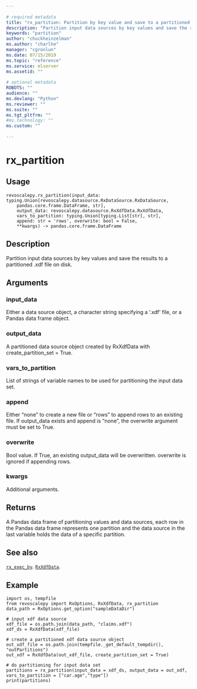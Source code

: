 ```yaml
--- 
 
# required metadata 
title: "rx_partition: Partition by key value and save to a partitioned .xdf (revoscalepy)" 
description: "Partition input data sources by key values and save the results to a partitioned .xdf file on disk." 
keywords: "partition" 
author: "chuckheinzelman"
ms.author: "charlhe" 
manager: "cgronlun" 
ms.date: 07/15/2019
ms.topic: "reference" 
ms.service: mlserver
ms.assetid: "" 
 
# optional metadata 
ROBOTS: "" 
audience: "" 
ms.devlang: "Python" 
ms.reviewer: "" 
ms.suite: "" 
ms.tgt_pltfrm: "" 
#ms.technology: "" 
ms.custom: "" 
 
---
```


# rx_partition


 


## Usage



```
revoscalepy.rx_partition(input_data: typing.Union[revoscalepy.datasource.RxDataSource.RxDataSource,
    pandas.core.frame.DataFrame, str],
    output_data: revoscalepy.datasource.RxXdfData.RxXdfData,
    vars_to_partition: typing.Union[typing.List[str], str],
    append: str = 'rows', overwrite: bool = False,
    **kwargs) -> pandas.core.frame.DataFrame
```





## Description

Partition input data sources by key values and save the results to a partitioned .xdf file on disk.


## Arguments


### input_data

Either a data source object, a character string specifying
a ‘.xdf’ file, or a Pandas data frame object.


### output_data

A partitioned data source object created by RxXdfData
with create_partition_set = True.


### vars_to_partition

List of strings of variable names to be used for
partitioning the input data set.


### append

Either “none” to create a new file or “rows” to append rows to
an existing file. If output_data exists and append is “none”, the overwrite
argument must be set to True.


### overwrite

Bool value. If True, an existing output_data will be overwritten.
overwrite is ignored if appending rows.


### kwargs

Additional arguments.


## Returns

A Pandas data frame of partitioning values and data sources, each row in the
Pandas data frame represents one partition and the data source in the last variable
holds the data of a specific partition.


## See also

[`rx_exec_by`](rx-exec-by.md).
[`RxXdfData`](RxXdfData.md).


## Example



```
import os, tempfile
from revoscalepy import RxOptions, RxXdfData, rx_partition
data_path = RxOptions.get_option("sampleDataDir")

# input xdf data source
xdf_file = os.path.join(data_path, "claims.xdf")
xdf_ds = RxXdfData(xdf_file)

# create a partitioned xdf data source object
out_xdf_file = os.path.join(tempfile._get_default_tempdir(), "outPartitions")
out_xdf = RxXdfData(out_xdf_file, create_partition_set = True)

# do partitioning for input data set
partitions = rx_partition(input_data = xdf_ds, output_data = out_xdf, vars_to_partition = ["car.age","type"])
print(partitions)
```

